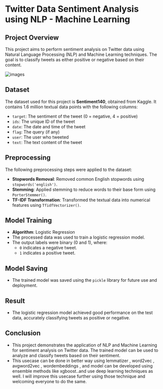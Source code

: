 # Twitter Data Sentiment Analysis using NLP - Machine Learning

## Project Overview
This project aims to perform sentiment analysis on Twitter data using Natural Language Processing (NLP) and Machine Learning techniques. The goal is to classify tweets as either positive or negative based on their content.

![images](https://github.com/user-attachments/assets/f1acbdee-5830-40e1-be1f-62270424c81a)

## Dataset
The dataset used for this project is **Sentiment140**, obtained from Kaggle. It contains 1.6 million textual data points with the following columns:
- `target`: The sentiment of the tweet (0 = negative, 4 = positive)
- `ids`: The unique ID of the tweet
- `date`: The date and time of the tweet
- `flag`: The query (if any)
- `user`: The user who tweeted
- `text`: The text content of the tweet

## Preprocessing
The following preprocessing steps were applied to the dataset:
- **Stopwords Removal**: Removed common English stopwords using `stopwords('english')`.
- **Stemming**: Applied stemming to reduce words to their base form using `PorterStemmer()`.
- **TF-IDF Transformation**: Transformed the textual data into numerical features using `TfidfVectorizer()`.

## Model Training
- **Algorithm**: Logistic Regression
- The processed data was used to train a logistic regression model.
- The output labels were binary (0 and 1), where:
  - `0` indicates a negative tweet.
  - `1` indicates a positive tweet.

## Model Saving
- The trained model was saved using the `pickle` library for future use and deployment.

## Result
- The logistic regression model achieved good performance on the test data, accurately classifying tweets as positive or 
  negative.

## Conclusion
- This project demonstrates the application of NLP and Machine Learning for sentiment analysis on Twitter data. The trained 
  model can be used to analyze and classify tweets based on their sentiment.
- This usecase can be done in better way using lemmatizer , word2vec , avgword2vec , wordembeddings , and model can be developed using ensemble methods like xgboost..and use 
  deep learning techniques as well. I will improve this usecase further using those technique and welcoming everyone to do the same.
